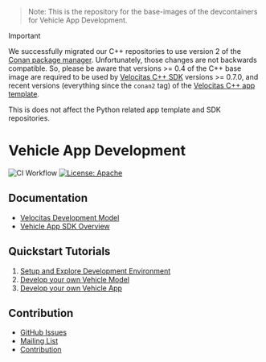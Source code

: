 > Note:
This is the repository for the base-images of the devcontainers for Vehicle App Development.

> [!IMPORTANT]
> We successfully migrated our C++ repositories to use version 2 of the [Conan package manager](https://conan.io/).
> Unfortunately, those changes are not backwards compatible. So, please be aware that versions >= 0.4 of the C++ base image
> are required to be used by [Velocitas C++ SDK](https://github.com/eclipse-velocitas/vehicle-app-cpp-sdk) versions >= 0.7.0,
> and recent versions (everything since the `conan2` tag) of the [Velocitas C++ app template](https://github.com/eclipse-velocitas/vehicle-app-cpp-template).
>
> This is does not affect the Python related app template and SDK repositories.


# Vehicle App Development

![CI Workflow](https://github.com/eclipse-velocitas/devcontainer-base-images/actions/workflows/build-base-images.yml/badge.svg#branch=main)
[![License: Apache](https://img.shields.io/badge/License-Apache-yellow.svg)](http://www.apache.org/licenses/LICENSE-2.0)

## Documentation
* [Velocitas Development Model](https://eclipse.dev/velocitas/docs/concepts/development_model/)
* [Vehicle App SDK Overview](https://eclipse.dev/velocitas/docs/concepts/development_model/vehicle_app_sdk/)

## Quickstart Tutorials
1. [Setup and Explore Development Environment](https://eclipse.dev/velocitas/docs/tutorials/quickstart/)
1. [Develop your own Vehicle Model](https://eclipse.dev/velocitas/docs/tutorials/vehicle_model_creation/)
1. [Develop your own Vehicle App](https://eclipse.dev/velocitas/docs/tutorials/vehicle_app_development/)

## Contribution
- [GitHub Issues](https://github.com/eclipse-velocitas/devcontainer-base-images/issues)
- [Mailing List](https://accounts.eclipse.org/mailing-list/velocitas-dev)
- [Contribution](CONTRIBUTING.md)
